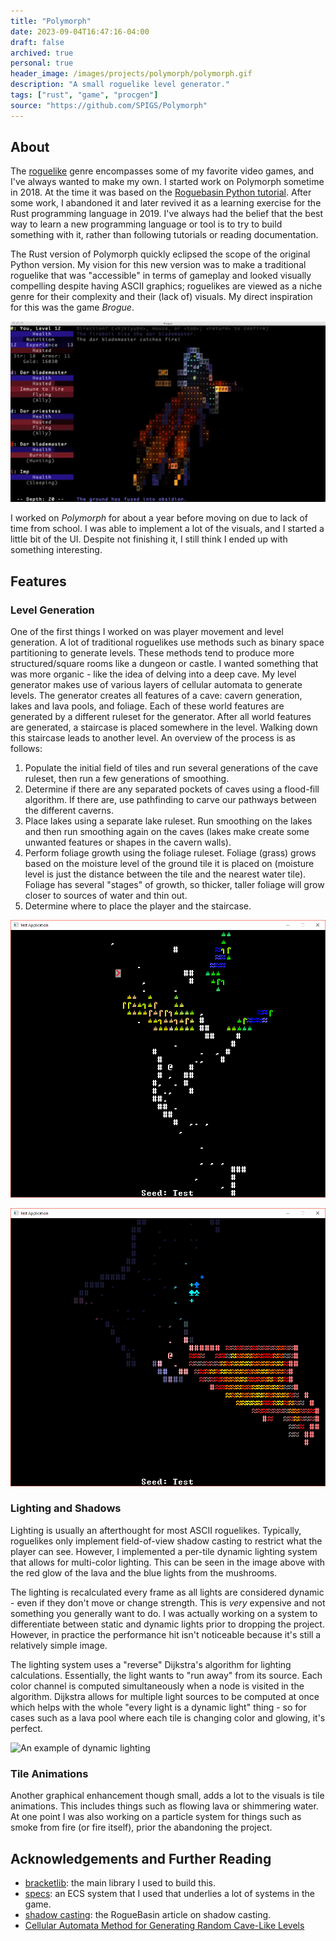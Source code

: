 ```yaml
---
title: "Polymorph"
date: 2023-09-04T16:47:16-04:00
draft: false
archived: true
personal: true
header_image: /images/projects/polymorph/polymorph.gif
description: "A small roguelike level generator."
tags: ["rust", "game", "procgen"]
source: "https://github.com/SPIGS/Polymorph"
---
```


## About

The [roguelike](https://en.wikipedia.org/wiki/Roguelike) genre encompasses some of my favorite video games, and I've always wanted to make my own. I started work on Polymorph sometime in 2018. At the time it was based on the [Roguebasin Python tutorial](https://www.roguebasin.com/index.php?title=Complete_Roguelike_Tutorial,_using_python3%2Blibtcod). After some work, I abandoned it and later revived it as a learning exercise for the Rust programming language in 2019. I've always had the belief that the best way to learn a new programming language or tool is to try to build something with it, rather than following tutorials or reading documentation.

The Rust version of Polymorph quickly eclipsed the scope of the original Python version. My vision for this new version was to make a traditional roguelike that was "accessible" in terms of gameplay and looked visually compelling despite having ASCII graphics; roguelikes are viewed as a niche genre for their complexity and their (lack of) visuals. My direct inspiration for this was the game *Brogue*.

![A screenshot of Brogue](brogue.jpeg "Brogue is a pretty game - screenshot from Rock Paper Shotgun")

I worked on *Polymorph* for about a year before moving on due to lack of time from school. I was able to implement a lot of the visuals, and I started a little bit of the UI. Despite not finishing it, I still think I ended up with something interesting.

## Features

### Level Generation

One of the first things I worked on was player movement and level generation. A lot of traditional roguelikes use methods such as binary space partitioning to generate levels. These methods tend to produce more structured/square rooms like a dungeon or castle. I wanted something that was more organic - like the idea of delving into a deep cave. My level generator makes use of various layers of cellular automata to generate levels. The generator creates all features of a cave: cavern generation, lakes and lava pools, and foliage. Each of these world features are generated by a different ruleset for the generator. After all world features are generated, a staircase is placed somewhere in the level. Walking down this staircase leads to another level. An overview of the process is as follows:

1. Populate the initial field of tiles and run several generations of the cave ruleset, then run a few generations of smoothing.
2. Determine if there are any separated pockets of caves using a flood-fill algorithm. If there are, use pathfinding to carve our pathways between the different caverns. 
3. Place lakes using a separate lake ruleset. Run smoothing on the lakes and then run smoothing again on the caves (lakes make create some unwanted features or shapes in the cavern walls).
4. Perform foliage growth using the foliage ruleset. Foliage (grass) grows based on the moisture level of the ground tile it is placed on (moisture level is just the distance between the tile and the nearest water tile). Foliage has several "stages" of growth, so thicker, taller foliage will grow closer to sources of water and thin out.
5. Determine where to place the player and the staircase.

![An example of Polymorph's level generation](level_gen_example1.PNG "An example of level generation from an early version prior to shadow-casting and map memory. The player is in the center (@). Glimpses of a small lake and thick foliage can be seen towards the Northeast, and dead foliage can be seen to the Northwest along with the downward staircase (the red >).")

![Another example of Polymorph's level generation](level_gen_example2.PNG "An example from a later version with shadows and map memory. Glowing mushrooms can be seen to the North, and a large lava lake to the East.")

### Lighting and Shadows

Lighting is usually an afterthought for most ASCII roguelikes. Typically, roguelikes only implement field-of-view shadow casting to restrict what the player can see. However, I implemented a per-tile dynamic lighting system that allows for multi-color lighting. This can be seen in the image above with the red glow of the lava and the blue lights from the mushrooms.

The lighting is recalculated every frame as all lights are considered dynamic - even if they don't move or change strength. This is *very* expensive and not something you generally want to do. I was actually working on a system to differentiate between static and dynamic lights prior to dropping the project. However, in practice the performance hit isn't noticeable because it's still a relatively simple image.

The lighting system uses a "reverse" Dijkstra's algorithm for lighting calculations. Essentially, the light wants to "run away" from its source. Each color channel is computed simultaneously when a node is visited in the algorithm. Dijkstra allows for multiple light sources to be computed at once which helps with the whole "every light is a dynamic light" thing - so for cases such as a lava pool where each tile is changing color and glowing, it's perfect.

![An example of dynamic lighting](/images/projects/polymorph/polymorph.gif "Sitting next to a campfire with a friend. (A much later version of the project)")

### Tile Animations

Another graphical enhancement though small, adds a lot to the visuals is tile animations. This includes things such as flowing lava or shimmering water. At one point I was also working on a particle system for things such as smoke from fire (or fire itself), prior the abandoning the project.

## Acknowledgements and Further Reading

 - [bracketlib](https://github.com/amethyst/bracket-lib): the main library I used to build this.
 - [specs](https://github.com/amethyst/specs): an ECS system that I used that underlies a lot of systems in the game.
 - [shadow casting](https://www.roguebasin.com/index.php?title=Shadow_casting): the RogueBasin article on shadow casting.
 - [Cellular Automata Method for Generating Random Cave-Like Levels](https://www.roguebasin.com/index.php?title=Cellular_Automata_Method_for_Generating_Random_Cave-Like_Levels)

